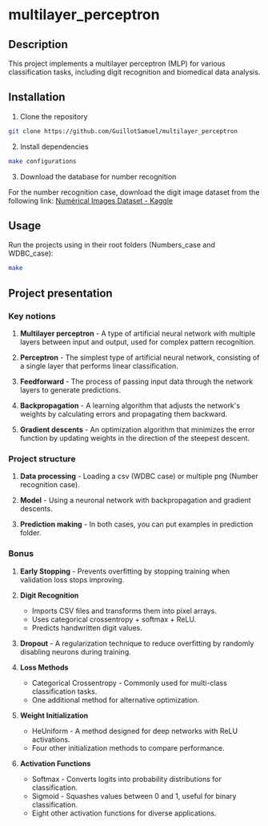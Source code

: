 # multilayer_perceptron

## Description

This project implements a multilayer perceptron (MLP) for various classification tasks, including digit recognition and biomedical data analysis.

## Installation

1. Clone the repository
```bash
git clone https://github.com/GuillotSamuel/multilayer_perceptron
```

2. Install dependencies
```bash
make configurations
```

3. Download the database for number recognition

For the number recognition case, download the digit image dataset from the following link: [Numérical Images Dataset - Kaggle](https://www.kaggle.com/datasets/pintowar/numerical-images)

## Usage

Run the projects using in their root folders (Numbers_case and WDBC_case):
```bash
make
```

## Project presentation

### Key notions

1. **Multilayer perceptron** - A type of artificial neural network with multiple layers between input and output, used for complex pattern recognition.

2. **Perceptron** - The simplest type of artificial neural network, consisting of a single layer that performs linear classification.

3. **Feedforward** - The process of passing input data through the network layers to generate predictions.

4. **Backpropagation** - A learning algorithm that adjusts the network's weights by calculating errors and propagating them backward.

5. **Gradient descents** - An optimization algorithm that minimizes the error function by updating weights in the direction of the steepest descent.

### Project structure

1. **Data processing** - Loading a csv (WDBC case) or multiple png (Number recognition case).

2. **Model** - Using a neuronal network with backpropagation and gradient descents.

4. **Prediction making** - In both cases, you can put examples in prediction folder.

### Bonus

1. **Early Stopping** - Prevents overfitting by stopping training when validation loss stops improving.

2. **Digit Recognition**
    - Imports CSV files and transforms them into pixel arrays.
    - Uses categorical crossentropy + softmax + ReLU.
    - Predicts handwritten digit values.

3. **Dropout** - A regularization technique to reduce overfitting by randomly disabling neurons during training.

4. **Loss Methods**
    - Categorical Crossentropy - Commonly used for multi-class classification tasks.
    - One additional method for alternative optimization.

5. **Weight Initialization**
    - HeUniform - A method designed for deep networks with ReLU activations.
    - Four other initialization methods to compare performance.

6. **Activation Functions**
    - Softmax - Converts logits into probability distributions for classification.
    - Sigmoid - Squashes values between 0 and 1, useful for binary classification.
    - Eight other activation functions for diverse applications.

